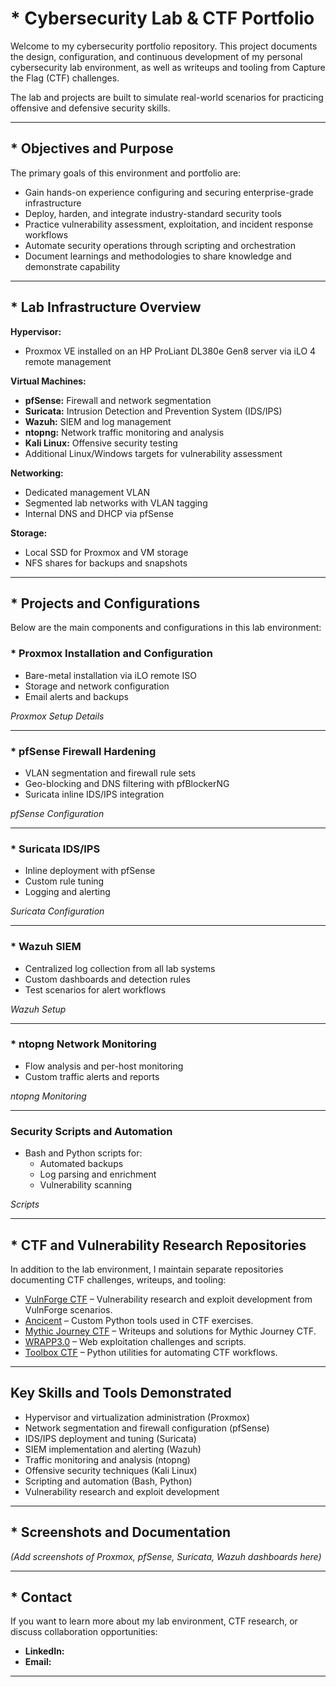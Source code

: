 # * Cybersecurity Lab & CTF Portfolio

Welcome to my cybersecurity portfolio repository. This project documents the design, configuration, and continuous development of my personal cybersecurity lab environment, as well as writeups and tooling from Capture the Flag (CTF) challenges.  

The lab and projects are built to simulate real-world scenarios for practicing offensive and defensive security skills.

---

## * Objectives and Purpose

The primary goals of this environment and portfolio are:

* Gain hands-on experience configuring and securing enterprise-grade infrastructure  
* Deploy, harden, and integrate industry-standard security tools  
* Practice vulnerability assessment, exploitation, and incident response workflows  
* Automate security operations through scripting and orchestration  
* Document learnings and methodologies to share knowledge and demonstrate capability

---

## * Lab Infrastructure Overview

**Hypervisor:**  
- Proxmox VE installed on an HP ProLiant DL380e Gen8 server via iLO 4 remote management

**Virtual Machines:**  
- **pfSense:** Firewall and network segmentation
- **Suricata:** Intrusion Detection and Prevention System (IDS/IPS)
- **Wazuh:** SIEM and log management
- **ntopng:** Network traffic monitoring and analysis
- **Kali Linux:** Offensive security testing
- Additional Linux/Windows targets for vulnerability assessment

**Networking:**  
- Dedicated management VLAN
- Segmented lab networks with VLAN tagging
- Internal DNS and DHCP via pfSense

**Storage:**  
- Local SSD for Proxmox and VM storage
- NFS shares for backups and snapshots

---

## * Projects and Configurations

Below are the main components and configurations in this lab environment:

### * Proxmox Installation and Configuration
- Bare-metal installation via iLO remote ISO
- Storage and network configuration
- Email alerts and backups

 *Proxmox Setup Details*

---

### * pfSense Firewall Hardening
- VLAN segmentation and firewall rule sets
- Geo-blocking and DNS filtering with pfBlockerNG
- Suricata inline IDS/IPS integration

 *pfSense Configuration*

---

### * Suricata IDS/IPS
- Inline deployment with pfSense
- Custom rule tuning
- Logging and alerting

 *Suricata Configuration*

---

### * Wazuh SIEM
- Centralized log collection from all lab systems
- Custom dashboards and detection rules
- Test scenarios for alert workflows

 *Wazuh Setup*

---

### * ntopng Network Monitoring
- Flow analysis and per-host monitoring
- Custom traffic alerts and reports

 *ntopng Monitoring*

---

###  Security Scripts and Automation
- Bash and Python scripts for:
  - Automated backups
  - Log parsing and enrichment
  - Vulnerability scanning

 *Scripts*

---

## * CTF and Vulnerability Research Repositories

In addition to the lab environment, I maintain separate repositories documenting CTF challenges, writeups, and tooling:

- [VulnForge CTF](https://github.com/mangeeriiksson/VulnForge-CTF) – Vulnerability research and exploit development from VulnForge scenarios.
- [Ancicent](https://github.com/mangeeriiksson/ancicent) – Custom Python tools used in CTF exercises.
- [Mythic Journey CTF](https://github.com/mangeeriiksson/Mythic.journey.ctf) – Writeups and solutions for Mythic Journey CTF.
- [WRAPP3.0](https://github.com/mangeeriiksson/WRAPP3.0) – Web exploitation challenges and scripts.
- [Toolbox CTF](https://github.com/mangeeriiksson/toolbox.CTF) – Python utilities for automating CTF workflows.

---

## Key Skills and Tools Demonstrated

- Hypervisor and virtualization administration (Proxmox)
- Network segmentation and firewall configuration (pfSense)
- IDS/IPS deployment and tuning (Suricata)
- SIEM implementation and alerting (Wazuh)
- Traffic monitoring and analysis (ntopng)
- Offensive security techniques (Kali Linux)
- Scripting and automation (Bash, Python)
- Vulnerability research and exploit development

---

## * Screenshots and Documentation

*(Add screenshots of Proxmox, pfSense, Suricata, Wazuh dashboards here)*

---

## * Contact

If you want to learn more about my lab environment, CTF research, or discuss collaboration opportunities:

- **LinkedIn:** 
- **Email:** 

---

